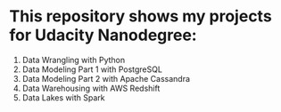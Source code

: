 # This repository shows my projects for Udacity Nanodegree:
1. Data Wrangling with Python
2. Data Modeling Part 1 with PostgreSQL
3. Data Modeling Part 2 with Apache Cassandra
4. Data Warehousing with AWS Redshift
5. Data Lakes with Spark